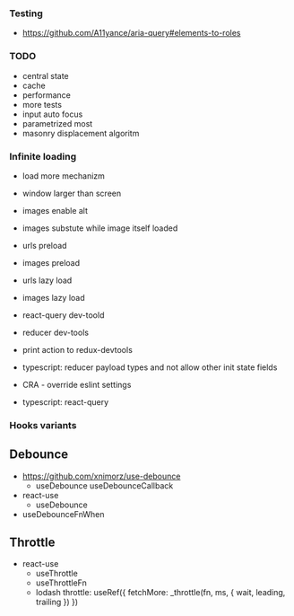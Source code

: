 ### Testing

-   https://github.com/A11yance/aria-query#elements-to-roles

### TODO

-   central state
-   cache
-   performance
-   more tests
-   input auto focus
-   parametrized most
-   masonry displacement algoritm

### Infinite loading

-   load more mechanizm
-   window larger than screen
-   images enable alt
-   images substute while image itself loaded
-   urls preload
-   images preload
-   urls lazy load
-   images lazy load

-   react-query dev-toold
-   reducer dev-tools
-   print action to redux-devtools
-   typescript: reducer payload types and not allow other init state fields
-   CRA - override eslint settings
-   typescript: react-query

### Hooks variants

## Debounce

-   https://github.com/xnimorz/use-debounce
    -   useDebounce
        useDebounceCallback
-   react-use
    -   useDebounce
-   useDebounceFnWhen

## Throttle

-   react-use
    -   useThrottle
    -   useThrottleFn
    -   lodash throttle: useRef({ fetchMore: \_throttle(fn, ms, { wait, leading, trailing }) })
